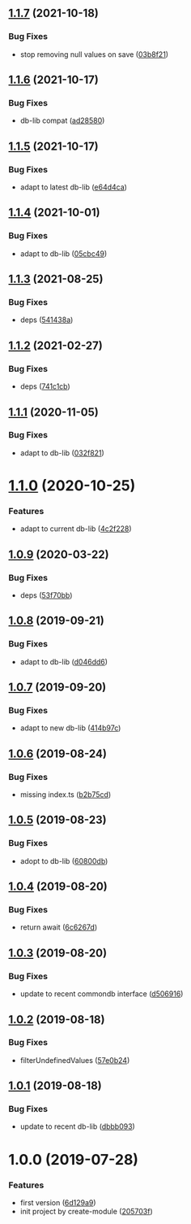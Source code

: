 ## [1.1.7](https://github.com/NaturalCycles/firestore-lib/compare/v1.1.6...v1.1.7) (2021-10-18)


### Bug Fixes

* stop removing null values on save ([03b8f21](https://github.com/NaturalCycles/firestore-lib/commit/03b8f218c9c030d55ff769a653a6332580ab44dc))

## [1.1.6](https://github.com/NaturalCycles/firestore-lib/compare/v1.1.5...v1.1.6) (2021-10-17)


### Bug Fixes

* db-lib compat ([ad28580](https://github.com/NaturalCycles/firestore-lib/commit/ad28580cf772b9ff05d07cc89e6ee19be52981e3))

## [1.1.5](https://github.com/NaturalCycles/firestore-lib/compare/v1.1.4...v1.1.5) (2021-10-17)


### Bug Fixes

* adapt to latest db-lib ([e64d4ca](https://github.com/NaturalCycles/firestore-lib/commit/e64d4cad792a2f24d3e592dbbff59492017a9d60))

## [1.1.4](https://github.com/NaturalCycles/firestore-lib/compare/v1.1.3...v1.1.4) (2021-10-01)


### Bug Fixes

* adapt to db-lib ([05cbc49](https://github.com/NaturalCycles/firestore-lib/commit/05cbc4996efe5a3f1091835b016e2534b59befde))

## [1.1.3](https://github.com/NaturalCycles/firestore-lib/compare/v1.1.2...v1.1.3) (2021-08-25)


### Bug Fixes

* deps ([541438a](https://github.com/NaturalCycles/firestore-lib/commit/541438aab99613d5b0c69b48b68008d6e0fbe06f))

## [1.1.2](https://github.com/NaturalCycles/firestore-lib/compare/v1.1.1...v1.1.2) (2021-02-27)


### Bug Fixes

* deps ([741c1cb](https://github.com/NaturalCycles/firestore-lib/commit/741c1cbd2fbc913a32bdd26d394a14ea9e548f76))

## [1.1.1](https://github.com/NaturalCycles/firestore-lib/compare/v1.1.0...v1.1.1) (2020-11-05)


### Bug Fixes

* adapt to db-lib ([032f821](https://github.com/NaturalCycles/firestore-lib/commit/032f82164f200d75fb5ed6c72ba12209fce45e9c))

# [1.1.0](https://github.com/NaturalCycles/firestore-lib/compare/v1.0.9...v1.1.0) (2020-10-25)


### Features

* adapt to current db-lib ([4c2f228](https://github.com/NaturalCycles/firestore-lib/commit/4c2f228c4f80711735a53b20fc75a9a74878ffb9))

## [1.0.9](https://github.com/NaturalCycles/firestore-lib/compare/v1.0.8...v1.0.9) (2020-03-22)


### Bug Fixes

* deps ([53f70bb](https://github.com/NaturalCycles/firestore-lib/commit/53f70bbe9b746c500bb394d506bc0a707f09b4f2))

## [1.0.8](https://github.com/NaturalCycles/firestore-lib/compare/v1.0.7...v1.0.8) (2019-09-21)


### Bug Fixes

* adapt to db-lib ([d046dd6](https://github.com/NaturalCycles/firestore-lib/commit/d046dd6))

## [1.0.7](https://github.com/NaturalCycles/firestore-lib/compare/v1.0.6...v1.0.7) (2019-09-20)


### Bug Fixes

* adapt to new db-lib ([414b97c](https://github.com/NaturalCycles/firestore-lib/commit/414b97c))

## [1.0.6](https://github.com/NaturalCycles/firestore-lib/compare/v1.0.5...v1.0.6) (2019-08-24)


### Bug Fixes

* missing index.ts ([b2b75cd](https://github.com/NaturalCycles/firestore-lib/commit/b2b75cd))

## [1.0.5](https://github.com/NaturalCycles/firestore-lib/compare/v1.0.4...v1.0.5) (2019-08-23)


### Bug Fixes

* adopt to db-lib ([60800db](https://github.com/NaturalCycles/firestore-lib/commit/60800db))

## [1.0.4](https://github.com/NaturalCycles/firestore-lib/compare/v1.0.3...v1.0.4) (2019-08-20)


### Bug Fixes

* return await ([6c6267d](https://github.com/NaturalCycles/firestore-lib/commit/6c6267d))

## [1.0.3](https://github.com/NaturalCycles/firestore-lib/compare/v1.0.2...v1.0.3) (2019-08-20)


### Bug Fixes

* update to recent commondb interface ([d506916](https://github.com/NaturalCycles/firestore-lib/commit/d506916))

## [1.0.2](https://github.com/NaturalCycles/firestore-lib/compare/v1.0.1...v1.0.2) (2019-08-18)


### Bug Fixes

* filterUndefinedValues ([57e0b24](https://github.com/NaturalCycles/firestore-lib/commit/57e0b24))

## [1.0.1](https://github.com/NaturalCycles/firestore-lib/compare/v1.0.0...v1.0.1) (2019-08-18)


### Bug Fixes

* update to recent db-lib ([dbbb093](https://github.com/NaturalCycles/firestore-lib/commit/dbbb093))

# 1.0.0 (2019-07-28)


### Features

* first version ([6d129a9](https://github.com/NaturalCycles/firestore-lib/commit/6d129a9))
* init project by create-module ([205703f](https://github.com/NaturalCycles/firestore-lib/commit/205703f))
